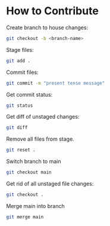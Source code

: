 
# How to Contribute

Create branch to house changes:
```bash
git checkout -b <branch-name>
```

Stage files:
```bash
git add . 
```

Commit files:
```bash
git commit -m "present tense message"
```

Get commit status:
```bash
git status
```

Get diff of unstaged changes:
```bash
git diff
```

Remove all files from stage.
```bash
git reset .
```

Switch branch to main
```bash
git checkout main
```

Get rid of all unstaged file changes:
```bash
git checkout .
```

Merge main into branch
```bash
git merge main
```